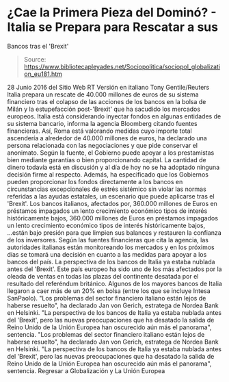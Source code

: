 # ¿Cae la Primera Pieza del Dominó? - Italia se Prepara para Rescatar a sus 
Bancos tras el 'Brexit'

> Source: https://www.bibliotecapleyades.net/Sociopolitica/sociopol_globalization_eu181.htm

28 Junio 2016
del Sitio Web RT
Versión en italiano
Tony Gentile/Reuters
Italia prepara un rescate
de 40.000 millones de euros de su sistema financiero
tras el colapso de las acciones de los bancos
en la bolsa de Milán
y la estupefacción post-'Brexit'
que ha sacudido los mercados europeos.
Italia está considerando inyectar fondos en algunas entidades de su sistema bancario, informa la agencia Bloomberg citando fuentes financieras.
Así, Roma está valorando medidas cuyo importe total ascendería a alrededor de 40.000 millones de euros, ha declarado una persona relacionada con las negociaciones y que pide conservar el anonimato.
Según la fuente, el Gobierno puede apoyar a los prestamistas bien mediante garantías o bien proporcionando capital. La cantidad de dinero todavía está en discusión y al día de hoy no se ha adoptado ninguna decisión firme al respecto.
Además, ha especificado que los Gobiernos pueden proporcionar los fondos directamente a los bancos en circunstancias excepcionales de estrés sistémico sin violar las normas referidas a las ayudas estatales, un escenario que puede aplicarse tras el 'Brexit'.
Los bancos italianos, afectados por,
360.000 millones de Euros en préstamos impagados un lento crecimiento económico tipos de interés históricamente bajos,
360.000 millones de Euros en préstamos impagados
un lento crecimiento económico
tipos de interés históricamente bajos,
...están bajo presión para que limpien sus balances y restauren la confianza de los inversores.
Según las fuentes financieras que cita la agencia, las autoridades italianas están monitoreando los mercados y en los próximos días se tomará una decisión en cuanto a las medidas para apoyar a los bancos del país.
La perspectiva de los bancos de Italia
ya estaba nublada antes del 'Brexit'.
Este país europeo ha sido uno de los más afectados por la oleada de ventas en todas las plazas del continente desatada por el resultado del referéndum británico.
Algunos de los mayores bancos de Italia llegaron a caer más de un 20% en bolsa (entre los que se incluye Intesa SanPaolo).
"Los problemas del sector financiero italiano están lejos de haberse resuelto", ha declarado Jan von Gerich, estratega de Nordea Bank en Helsinki. "La perspectiva de los bancos de Italia ya estaba nublada antes del 'Brexit', pero las nuevas preocupaciones que ha desatado la salida de Reino Unido de la Unión Europea han oscurecido aún más el panorama", sentencia.
"Los problemas del sector financiero italiano están lejos de haberse resuelto", ha declarado Jan von Gerich, estratega de Nordea Bank en Helsinki.
"La perspectiva de los bancos de Italia ya estaba nublada antes del 'Brexit', pero las nuevas preocupaciones que ha desatado la salida de Reino Unido de la Unión Europea han oscurecido aún más el panorama", sentencia.
Regresar a Globalización y La Unión Europea
